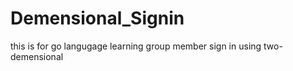 Demensional_Signin
==================

this is for go langugage learning group member sign in using two-demensional

